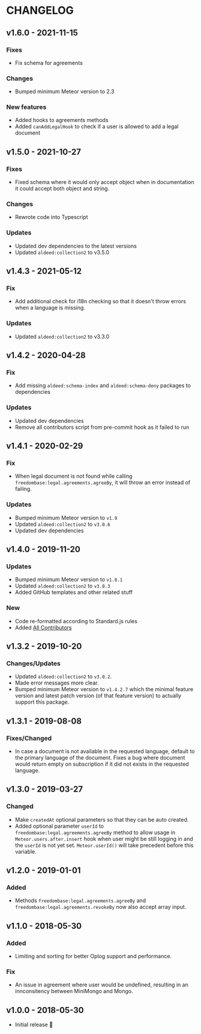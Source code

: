 # CHANGELOG

## v1.6.0 - 2021-11-15
### Fixes
  - Fix schema for agreements

### Changes
  - Bumped minimum Meteor version to 2.3

### New features
  - Added hooks to agreements methods
  - Added `canAddLegalHook` to check if a user is allowed to add a legal document

## v1.5.0 - 2021-10-27
### Fixes 
  - Fixed schema where it would only accept object when in documentation it could accept both object and string. 

### Changes
  - Rewrote code into Typescript

### Updates
  - Updated dev dependencies to the latest versions
  - Updated `aldeed:collection2` to v3.5.0

## v1.4.3 - 2021-05-12
### Fix
  - Add additional check for i18n checking so that it doesn't throw errors when a language is missing.

### Updates
  - Updated `aldeed:collection2` to v3.3.0

## v1.4.2 - 2020-04-28
### Fix
  - Add missing `aldeed:schema-index` and `aldeed:schema-deny` packages to dependencies

### Updates
  - Updated dev dependencies
  - Remove all contributors script from pre-commit hook as it failed to run


## v1.4.1 - 2020-02-29
### Fix
  - When legal document is not found while calling `freedombase:legal.agreements.agreeBy`, it will throw an error instead of failing.

### Updates
  - Bumped minimum Meteor version to `v1.9`
  - Updated `aldeed:collection2` to `v3.0.6`
  - Updated dev dependencies

## v1.4.0 - 2019-11-20
### Updates
  - Bumped minimum Meteor version to `v1.8.1`
  - Updated `aldeed:collection2` to `v3.0.3`
  - Added GitHub templates and other related stuff

### New
  - Code re-formatted according to Standard.js rules
  - Added [All Contributors](https://allcontributors.org/)

## v1.3.2 - 2019-10-20
### Changes/Updates
  - Updated `aldeed:collection2` to `v3.0.2`.
  - Made error messages more clear.
  - Bumped minimum Meteor version to `v1.4.2.7` which the minimal feature version and latest patch version (of that feature version) to actually support this package.

## v1.3.1 - 2019-08-08
### Fixes/Changed
  - In case a document is not available in the requested language, default to the primary language of the document. Fixes a bug where document would return empty on subscription if it did not exists in the requested language.

## v1.3.0 - 2019-03-27
### Changed
  - Make `createdAt` optional parameters so that they can be auto created.
  - Added optional parameter `userId` to `freedombase:legal.agreements.agreeBy` method to allow usage in `Meteor.users.after.insert` hook when user might be still logging in and the `userId` is not yet set. `Meteor.userId()` will take precedent before this variable.

## v1.2.0 - 2019-01-01
### Added
  - Methods `freedombase:legal.agreements.agreeBy` and `freedombase:legal.agreements.revokeBy` now also accept array input.

## v1.1.0 - 2018-05-30
### Added
  - Limiting and sorting for better Oplog support and performance.
### Fix
  - An issue in agreement where user would be undefined, resulting in an innconsitency between MiniMongo and Mongo.

## v1.0.0 - 2018-05-30
- Initial release :tada:
